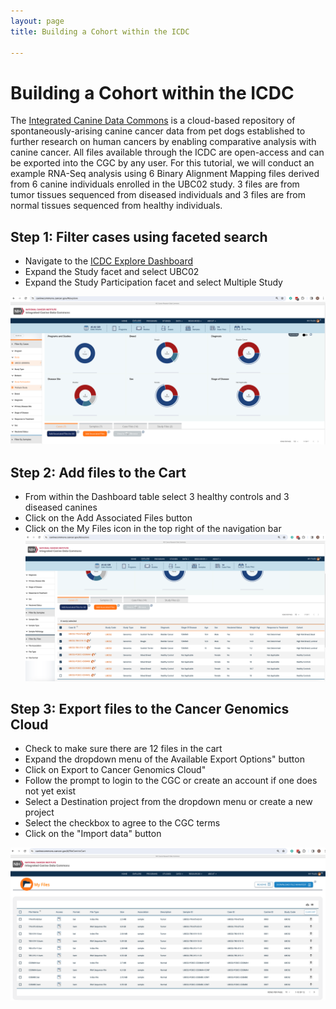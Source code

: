 ```yaml
---
layout: page
title: Building a Cohort within the ICDC

---
```



Building a Cohort within the ICDC
============================================

The [Integrated Canine Data Commons](https:https://caninecommons.cancer.gov/#/) is a cloud-based repository of spontaneously-arising canine cancer data from pet dogs established to further research on human cancers by enabling comparative analysis with canine cancer.
All files available through the ICDC are open-access and can be exported into the CGC by any user. For this tutorial, we will conduct an example RNA-Seq analysis using 6 Binary Alignment Mapping files derived from 6 canine individuals enrolled in the UBC02 study.  3 files are from tumor tissues sequenced from diseased individuals and 3 files are from normal tissues sequenced from healthy individuals. 

## Step 1: Filter cases using faceted search
* Navigate to the [ICDC Explore Dashboard](https://caninecommons-qa.cancer.gov/#/explore)
* Expand the <span class="highlight_facet">Study</span> facet and select <span class="highlight_facetvalue">UBC02</span>
* Expand the <span class="highlight_facet">Study Participation</span> facet and select <span class="highlight_facetvalue">Multiple Study</span>

![ICDC Explore Dashboard](./rna-seq-images/icdc-explore-dashboard.png "ICDC Explore Dashboard")


## Step 2: Add files to the Cart
* From within the Dashboard table select 3 healthy controls and 3 diseased canines
* Click on the <span class="highlight_button">Add Associated Files</span> button
* Click on the <span class="highlight_icon">My Files</span> icon in the top right of the navigation bar
![ICDC Dashboard Table](./rna-seq-images/icdc-dashboard-table.png "Dashboard Table")


## Step 3: Export files to the Cancer Genomics Cloud
* Check to make sure there are 12 files in the cart
* Expand the dropdown menu of the <span class="highlight_button">Available Export Options"</span> button
* Click on <span class="highlight_button">Export to Cancer Genomics Cloud"</span>
* Follow the prompt to login to the CGC or create an account if one does not yet exist
* Select a <span class="highlight_button">Destination project</span> from the dropdown menu or create a new project
* Select the <span class="highlight_icon">checkbox</span> to agree to the CGC terms
* Click on the <span class="highlight_button">"Import data"</span> button

![ICDC My Files Cart Page](./rna-seq-images/icdc-loaded-cart.png "My Files Cart page")